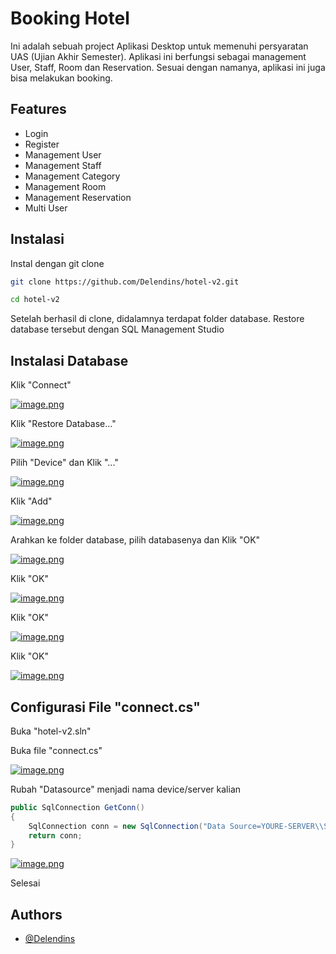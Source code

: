 
# Booking Hotel

Ini adalah sebuah project Aplikasi Desktop untuk memenuhi persyaratan UAS (Ujian Akhir Semester). Aplikasi ini berfungsi sebagai management User, Staff, Room dan Reservation. Sesuai dengan namanya, aplikasi ini juga bisa melakukan booking.


## Features

- Login
- Register
- Management User
- Management Staff
- Management Category
- Management Room
- Management Reservation
- Multi User

## Instalasi

Instal dengan git clone

```bash
git clone https://github.com/Delendins/hotel-v2.git

cd hotel-v2
```

Setelah berhasil di clone, didalamnya terdapat folder database. Restore database tersebut dengan SQL Management Studio

## Instalasi Database

Klik "Connect"

[![image.png](https://i.postimg.cc/mDKd9FDX/image.png)](https://postimg.cc/KkrrSjtB)

Klik "Restore Database..."

[![image.png](https://i.postimg.cc/wBmFpjFD/image.png)](https://postimg.cc/7CqS1DFL)

Pilih "Device" dan Klik "..."

[![image.png](https://i.postimg.cc/908y96JW/image.png)](https://postimg.cc/YLF4Ky5V)

Klik "Add"

[![image.png](https://i.postimg.cc/SKFCc77z/image.png)](https://postimg.cc/7595kzRx)

Arahkan ke folder database, pilih databasenya dan Klik "OK"

[![image.png](https://i.postimg.cc/rF7rLCHY/image.png)](https://postimg.cc/tYtT3Pph)

Klik "OK"

[![image.png](https://i.postimg.cc/Dwg4bkZR/image.png)](https://postimg.cc/SnnxwPcG)

Klik "OK"

[![image.png](https://i.postimg.cc/W4xNdXMQ/image.png)](https://postimg.cc/B8c9y57g)

Klik "OK"

[![image.png](https://i.postimg.cc/cJtZGwVT/image.png)](https://postimg.cc/p9v3DhVn)

## Configurasi File "connect.cs"

Buka "hotel-v2.sln"

Buka file "connect.cs"

[![image.png](https://i.postimg.cc/wxDqBCwz/image.png)](https://postimg.cc/dDtPHxMN)

Rubah "Datasource" menjadi nama device/server kalian

```c#
public SqlConnection GetConn()
{
    SqlConnection conn = new SqlConnection("Data Source=YOURE-SERVER\\SQLEXPRESS;Initial Catalog=hotel-v2;Integrated Security=True");
    return conn;
}
```

[![image.png](https://i.postimg.cc/J0r2MHTG/image.png)](https://postimg.cc/hzYr0vRB)

Selesai
    
## Authors

- [@Delendins](https://www.github.com/Delendins)

